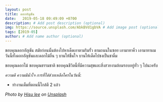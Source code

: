 ```yaml
---
layout: post
title: ดอกอัญชัน
date:   2019-05-18 09:49:09 +0700
description: # Add post description (optional)
img: https://source.unsplash.com/AbkBVd1gbVA # Add image post (optional)
tags: [2019-05]
author: # Add name author (optional)
---
```

ขอบคุณดอกอัญชัน สมัยก่อนนั้นต้องไปหาเด็ดเอาตามริมรั้ว ตามถนนในซอย เอามาทาคิ้ว เอามาทาผม วันนี้ทั้งดอกอัญชันและดอกไม้อื่น ๆ บานให้ชื่นใจ บานให้เด็ดไปชงเป็นชาดื่ม

ขอบคุณดอกไม้ ขอบคุณธรรมชาติ ขอบคุณชีวิตนี้ที่มีความสุขและสิ่งสวยงามล้อมรอบอยู่ทั่ว ๆ ไปนะครับ <i class="fa fa-child" style="color:plum"></i>

*ความดี ความมีน้ำใจ การที่ได้ช่วยเหลือใครในวันนี้*:
- ทำงานเต็มที่ตอนนี้ใกล้ตี 2 แล้ว

*Photo by [Hisu lee](https://unsplash.com/@lee_hisu) on [Unsplash](https://unsplash.com)*
